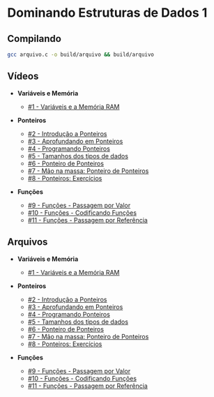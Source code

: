 # Dominando Estruturas de Dados 1

## Compilando

```bash
gcc arquivo.c -o build/arquivo && build/arquivo
```


## Vídeos

- **Variáveis e Memória**
  - [#1   - Variáveis e a Memória RAM](https://www.youtube.com/watch?v=ucupombJuUM)

- **Ponteiros**
  - [#2   - Introdução a Ponteiros](https://www.youtube.com/watch?v=GLV71ky3OCw)
  - [#3   - Aprofundando em Ponteiros](https://www.youtube.com/watch?v=3ugbgPZbodo)
  - [#4   - Programando Ponteiros](https://www.youtube.com/watch?v=UIYnNcEb8Oc)
  - [#5   - Tamanhos dos tipos de dados](https://www.youtube.com/watch?v=F3YnOQw7v9s)
  - [#6   - Ponteiro de Ponteiros](https://www.youtube.com/watch?v=4WX9pE2liPs)
  - [#7   - Mão na massa: Ponteiro de Ponteiros](https://www.youtube.com/watch?v=HOYSSCebd1g)
  - [#8   - Ponteiros: Exercícios](https://www.youtube.com/watch?v=t1kQRygSOu4)

- **Funções**
  - [#9   - Funções - Passagem por Valor](https://www.youtube.com/watch?v=Q5SaM35EJcg)
  - [#10  - Funções - Codificando Funções](https://www.youtube.com/watch?v=4Xy5Y411_lA)
  - [#11  - Funções - Passagem por Referência](https://www.youtube.com/watch?v=G2oBB0sYAr0)


## Arquivos

- **Variáveis e Memória**
  - [#1   - Variáveis e a Memória RAM](https://github.com/Anderson-X-Araujo/estrutura-de-dados-em-c/tree/main/variaveis-e-memoria)

- **Ponteiros**
  - [#2   - Introdução a Ponteiros](https://github.com/Anderson-X-Araujo/estrutura-de-dados-em-c/tree/main/ponteiros)
  - [#3   - Aprofundando em Ponteiros](https://github.com/Anderson-X-Araujo/estrutura-de-dados-em-c/tree/main/ponteiros)
  - [#4   - Programando Ponteiros](https://github.com/Anderson-X-Araujo/estrutura-de-dados-em-c/tree/main/ponteiros)
  - [#5   - Tamanhos dos tipos de dados](https://github.com/Anderson-X-Araujo/estrutura-de-dados-em-c/tree/main/ponteiros)
  - [#6   - Ponteiro de Ponteiros](https://github.com/Anderson-X-Araujo/estrutura-de-dados-em-c/tree/main/ponteiros)
  - [#7   - Mão na massa: Ponteiro de Ponteiros](https://github.com/Anderson-X-Araujo/estrutura-de-dados-em-c/tree/main/ponteiros)
  - [#8   - Ponteiros: Exercícios](https://github.com/Anderson-X-Araujo/estrutura-de-dados-em-c/tree/main/ponteiros)

- **Funções**
  - [#9   - Funções - Passagem por Valor](https://github.com/Anderson-X-Araujo/estrutura-de-dados-em-c/tree/main/funcoes)
  - [#10  - Funções - Codificando Funções](https://github.com/Anderson-X-Araujo/estrutura-de-dados-em-c/tree/main/funcoes)
  - [#11  - Funções - Passagem por Referência](https://github.com/Anderson-X-Araujo/estrutura-de-dados-em-c/tree/main/funcoes)
